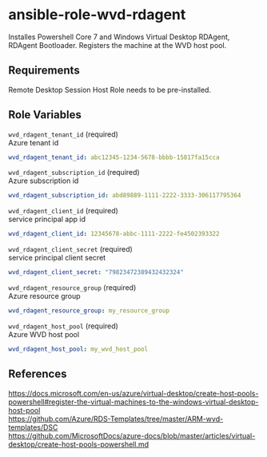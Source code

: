 ansible-role-wvd-rdagent
=========

Installes Powershell Core 7 and Windows Virtual Desktop RDAgent, RDAgent Bootloader. 
Registers the machine at the WVD host pool.

Requirements
------------

Remote Desktop Session Host Role needs to be pre-installed.

Role Variables
--------------

`wvd_rdagent_tenant_id` (required)  
Azure tenant id
```yaml
wvd_rdagent_tenant_id: abc12345-1234-5678-bbbb-15817fa15cca
``` 

`wvd_rdagent_subscription_id` (required)    
Azure subscription id
```yaml
wvd_rdagent_subscription_id: abd89889-1111-2222-3333-306117795364
``` 

`wvd_rdagent_client_id` (required)   
service principal app id
```yaml
wvd_rdagent_client_id: 12345678-abbc-1111-2222-fe4502393322
``` 

`wvd_rdagent_client_secret` (required)   
service principal client secret
```yaml
wvd_rdagent_client_secret: "79823472389432432324"
```

`wvd_rdagent_resource_group` (required)    
Azure resource group 
```yaml
wvd_rdagent_resource_group: my_resource_group
```

`wvd_rdagent_host_pool` (required)    
Azure WVD host pool  
```yaml
wvd_rdagent_host_pool: my_wvd_host_pool
```

References
--------------
https://docs.microsoft.com/en-us/azure/virtual-desktop/create-host-pools-powershell#register-the-virtual-machines-to-the-windows-virtual-desktop-host-pool   
https://github.com/Azure/RDS-Templates/tree/master/ARM-wvd-templates/DSC   
https://github.com/MicrosoftDocs/azure-docs/blob/master/articles/virtual-desktop/create-host-pools-powershell.md   